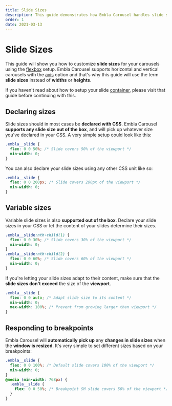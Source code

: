 ```yaml
---
title: Slide Sizes
description: This guide demonstrates how Embla Carousel handles slide sizes and how to customize them.
order: 1
date: 2021-03-13
---
```


# Slide Sizes

This guide will show you how to customize **slide sizes** for your carousels using the [flexbox](/guides/slide-container/#using-flexbox) setup. Embla Carousel supports horizontal and vertical carousels with the [axis](/api/options/#axis) option and that's why this guide will use the term **slide sizes** instead of **widths** or **heights**.

<Admonition type="note">

If you haven't read about how to setup your slide [container](/guides/slide-container/), please visit that guide before continuing with this.

</Admonition>

## Declaring sizes

Slide sizes should in most cases be **declared with CSS**. Embla Carousel **supports any slide size out of the box**, and will pick up whatever size you've declared in your CSS. A very simple setup could look like this:

```css
.embla__slide {
  flex: 0 0 50%; /* Slide covers 50% of the viewport */
  min-width: 0;
}
```

You can also declare your slide sizes using any other CSS unit like so:

```css
.embla__slide {
  flex: 0 0 200px; /* Slide covers 200px of the viewport */
  min-width: 0;
}
```

## Variable sizes

Variable slide sizes is also **supported out of the box**. Declare your slide sizes in your CSS or let the content of your slides determine their sizes.

```css
.embla__slide:nth-child(1) {
  flex: 0 0 30%; /* Slide covers 30% of the viewport */
  min-width: 0;
}
.embla__slide:nth-child(2) {
  flex: 0 0 60%; /* Slide covers 60% of the viewport */
  min-width: 0;
}
```

If you're letting your slide sizes adapt to their content, make sure that the **slide sizes don't exceed** the size of the **viewport**.

```css
.embla__slide {
  flex: 0 0 auto; /* Adapt slide size to its content */
  min-width: 0;
  max-width: 100%; /* Prevent from growing larger than viewport */
}
```

## Responding to breakpoints

Embla Carousel will **automatically pick up** any **changes in slide sizes** when the **window is resized**. It's very simple to set different sizes based on your breakpoints:

```css
.embla__slide {
  flex: 0 0 100%; /* Default slide covers 100% of the viewport */
  min-width: 0;
}
@media (min-width: 768px) {
  .embla__slide {
    flex: 0 0 50%; /* Breakpoint SM slide covers 50% of the viewport */
  }
}
```
